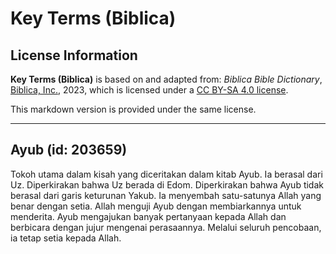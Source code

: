 # Key Terms (Biblica)

## License Information

**Key Terms (Biblica)** is based on and adapted from: _Biblica Bible Dictionary_, [Biblica, Inc.](https://www.biblica.com/), 2023, which is licensed under a [CC BY-SA 4.0 license](https://creativecommons.org/licenses/by-sa/4.0/legalcode.en).

This markdown version is provided under the same license.



--------------------------------

## Ayub (id: 203659)

Tokoh utama dalam kisah yang diceritakan dalam kitab Ayub. Ia berasal dari Uz. Diperkirakan bahwa Uz berada di Edom. Diperkirakan bahwa Ayub tidak berasal dari garis keturunan Yakub. Ia menyembah satu\-satunya Allah yang benar dengan setia. Allah menguji Ayub dengan membiarkannya untuk menderita. Ayub mengajukan banyak pertanyaan kepada Allah dan berbicara dengan jujur mengenai perasaannya. Melalui seluruh pencobaan, ia tetap setia kepada Allah.


